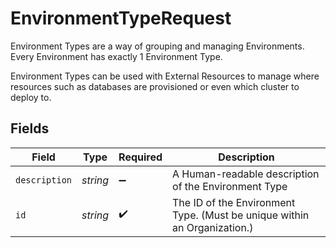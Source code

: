 # EnvironmentTypeRequest

Environment Types are a way of grouping and managing Environments. Every Environment has exactly 1 Environment Type.

Environment Types can be used with External Resources to manage where resources such as databases are provisioned or even which cluster to deploy to.


## Fields

| Field                                                                    | Type                                                                     | Required                                                                 | Description                                                              |
| ------------------------------------------------------------------------ | ------------------------------------------------------------------------ | ------------------------------------------------------------------------ | ------------------------------------------------------------------------ |
| `description`                                                            | *string*                                                                 | :heavy_minus_sign:                                                       | A Human-readable description of the Environment Type                     |
| `id`                                                                     | *string*                                                                 | :heavy_check_mark:                                                       | The ID of the Environment Type. (Must be unique within an Organization.) |
